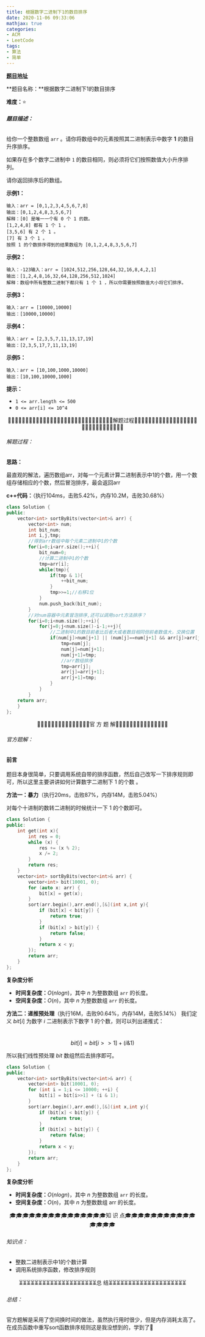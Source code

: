 ```yaml
---
title: 根据数字二进制下1的数目排序
date: 2020-11-06 09:33:06
mathjax: true
categories:
- ACM
- LeetCode
tags:
- 算法
- 简单
---
```


**[题目地址](https://leetcode-cn.com/problems/sort-integers-by-the-number-of-1-bits/)**

**题目名称：**根据数字二进制下1的数目排序

**难度：**⭐

###### **题目描述：**

给你一个整数数组 `arr` 。请你将数组中的元素按照其二进制表示中数字 **1** 的数目升序排序。

如果存在多个数字二进制中 `1` 的数目相同，则必须将它们按照数值大小升序排列。

请你返回排序后的数组。

<!-- more -->

**示例1：**

```
输入：arr = [0,1,2,3,4,5,6,7,8]
输出：[0,1,2,4,8,3,5,6,7]
解释：[0] 是唯一一个有 0 个 1 的数。
[1,2,4,8] 都有 1 个 1 。
[3,5,6] 有 2 个 1 。
[7] 有 3 个 1 。
按照 1 的个数排序得到的结果数组为 [0,1,2,4,8,3,5,6,7]
```

**示例2：**

```
输入：-123输入：arr = [1024,512,256,128,64,32,16,8,4,2,1]
输出：[1,2,4,8,16,32,64,128,256,512,1024]
解释：数组中所有整数二进制下都只有 1 个 1 ，所以你需要按照数值大小将它们排序。
```

**示例3：**

```
输入：arr = [10000,10000]
输出：[10000,10000]
```

**示例4：**

```
输入：arr = [2,3,5,7,11,13,17,19]
输出：[2,3,5,17,7,11,13,19]
```

**示例5：**

```
输入：arr = [10,100,1000,10000]
输出：[10,100,10000,1000]
```

**提示：**

- `1 <= arr.length <= 500`
- `0 <= arr[i] <= 10^4`



<center>🙋‍♂️🙋‍♂️🙋‍♂️🙋‍♂️🙋‍♂️🙋‍♂️🙋‍♂️🙋‍♂️🙋‍♂️🙋‍♂️🙋‍♂️🙋‍♂️🙋‍♂️🙋‍♂️🙋‍♂️解题过程🙋‍♂️🙋‍♂️🙋‍♂️🙋‍♂️🙋‍♂️🙋‍♂️🙋‍♂️🙋‍♂️🙋‍♂️🙋‍♂️🙋‍♂️🙋‍♂️🙋‍♂️🙋‍♂️🙋‍♂️</center>

###### 解题过程：

**思路：**

最直观的解法，遍历数组arr，对每一个元素计算二进制表示中1的个数，用一个数组存储相应的个数，然后冒泡排序，最会返回arr



**c++代码：**（执行104ms，击败5.42%，内存10.2M，击败30.68%）

```c++
class Solution {
public:
    vector<int> sortByBits(vector<int>& arr) {
        vector<int> num;
        int bit_num;
        int i,j,tmp;
        //得到arr数组中每个元素二进制中1的个数
        for(i=0;i<arr.size();++i){
            bit_num=0;
            //计算二进制中1的个数
            tmp=arr[i];
            while(tmp){
                if(tmp & 1){
                    ++bit_num;
                }
                tmp>>=1;//右移1位
            }
            num.push_back(bit_num);
        }
        //对num容器中元素冒泡排序,还可以调用sort方法排序？
        for(i=0;i<num.size();++i){
            for(j=0;j<num.size()-i-1;++j){
                //二进制中1的数目前者比后者大或者数目相同但前者数值大，交换位置
                if(num[j]>num[j+1] || (num[j]==num[j+1] && arr[j]>arr[j+1])){
                    tmp=num[j];
                    num[j]=num[j+1];
                    num[j+1]=tmp;
					//arr数组排序
                    tmp=arr[j];
                    arr[j]=arr[j+1];
                    arr[j+1]=tmp;
                }
            }
        }
    return arr;
    }
};
```



<center>💎💎💎💎💎💎💎💎💎💎💎💎💎💎💎官 方 题 解💎💎💎💎💎💎💎💎💎💎💎💎💎💎💎</center>

###### 官方题解：

#### 前言

题目本身很简单，只要调用系统自带的排序函数，然后自己改写一下排序规则即可，所以这里主要讲讲如何计算数字二进制下 1 的个数 。

**方法一：暴力**（执行20ms，击败87%，内存14M，击败5.04%）

对每个十进制的数转二进制的时候统计一下 1 的个数即可。

```c++
class Solution {
public:
    int get(int x){
        int res = 0;
        while (x) {
            res += (x % 2);
            x /= 2;
        }
        return res;
    }
    vector<int> sortByBits(vector<int>& arr) {
        vector<int> bit(10001, 0);
        for (auto x: arr) {
            bit[x] = get(x);
        }
        sort(arr.begin(),arr.end(),[&](int x,int y){
            if (bit[x] < bit[y]) {
                return true;
            }
            if (bit[x] > bit[y]) {
                return false;
            }
            return x < y;
        });
        return arr;
    }
};
```

**复杂度分析**

- **时间复杂度：**$O(nlogn)$，其中 $n$ 为整数数组 `arr` 的长度。
- **空间复杂度：**$O(n)$，其中 $n$ 为整数数组 `arr` 的长度。

**方法二：递推预处理**（执行16M，击败90.64%，内存14M，击败5.14%）
我们定义 $bit[i]$ 为数字 $i$ 二进制表示下数字 1 的个数，则可以列出递推式：

​														$$bit[i] = bit[i>>1] + (i \& 1)$$

所以我们线性预处理 $bit$ 数组然后去排序即可。

```c++
class Solution {
public:
    vector<int> sortByBits(vector<int>& arr) {
        vector<int> bit(10001, 0);
        for (int i = 1;i <= 10000; ++i) {
            bit[i] = bit[i>>1] + (i & 1);
        }
        sort(arr.begin(),arr.end(),[&](int x,int y){
            if (bit[x] < bit[y]) {
                return true;
            }
            if (bit[x] > bit[y]) {
                return false;
            }
            return x < y;
        });
        return arr;
    }
};
```

**复杂度分析**

- **时间复杂度：**$O(nlogn)$，其中 $n$ 为整数数组 `arr` 的长度。
- **空间复杂度：**$O(n)$，其中 $n$ 为整数数组 arr 的长度。



<center>🎓🎓🎓🎓🎓🎓🎓🎓🎓🎓🎓🎓🎓🎓🎓知 识 点🎓🎓🎓🎓🎓🎓🎓🎓🎓🎓🎓🎓🎓🎓🎓</center>

###### 知识点：

- 整数二进制表示中1的个数计算
- 调用系统排序函数，修改排序规则



<center>⏳⏳⏳⏳⏳⏳⏳⏳⏳⏳⏳⏳⏳⏳⏳⏳⏳⏳⏳⏳总 结⏳⏳⏳⏳⏳⏳⏳⏳⏳⏳⏳⏳⏳⏳⏳⏳⏳⏳⏳⏳</center>

###### 总结：

官方题解是采用了空间换时间的做法，虽然执行用时很少，但是内存消耗太高了。在成员函数中重写sort函数排序规则这是我没想到的，学到了🤩

